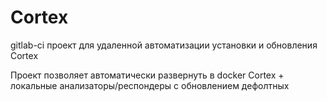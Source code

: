 # Cortex
gitlab-ci проект для удаленной автоматизации установки и обновления Cortex

Проект позволяет автоматически развернуть в docker Cortex + локальные анализаторы/респондеры с обновлением дефолтных


